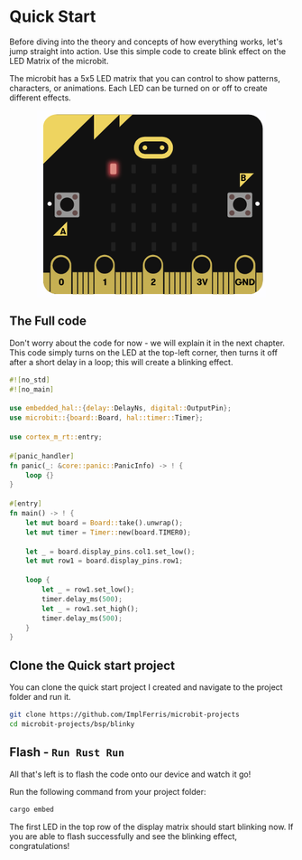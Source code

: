# Quick Start

Before diving into the theory and concepts of how everything works, let's jump straight into action. Use this simple code to create blink effect on the LED Matrix of the microbit.

The microbit has a 5x5 LED matrix that you can control to show patterns, characters, or animations. Each LED can be turned on or off to create different effects.

<a href ="./images/blinky.png"><img alt="blinky" style="display: block; margin: auto;" src="./images/blinky.png"/></a>


## The Full code

Don't worry about the code for now - we will explain it in the next chapter. This code simply turns on the LED at the top-left corner, then turns it off after a short delay in a loop; this will create a blinking effect.

```rust
#![no_std]
#![no_main]

use embedded_hal::{delay::DelayNs, digital::OutputPin};
use microbit::{board::Board, hal::timer::Timer};

use cortex_m_rt::entry;

#[panic_handler]
fn panic(_: &core::panic::PanicInfo) -> ! {
    loop {}
}

#[entry]
fn main() -> ! {
    let mut board = Board::take().unwrap();
    let mut timer = Timer::new(board.TIMER0);

    let _ = board.display_pins.col1.set_low();
    let mut row1 = board.display_pins.row1;

    loop {
        let _ = row1.set_low();
        timer.delay_ms(500);
        let _ = row1.set_high();
        timer.delay_ms(500);
    }
}

```

## Clone the Quick start project
You can clone the quick start project I created and navigate to the project folder and run it.

```sh
git clone https://github.com/ImplFerris/microbit-projects
cd microbit-projects/bsp/blinky
```

## Flash - `Run Rust Run`
All that's left is to flash the code onto our device and watch it go! 

Run the following command from your project folder:
```rust
cargo embed
```

The first LED in the top row of the display matrix should start blinking now.  If you are able to flash successfully and see the blinking effect, congratulations!
